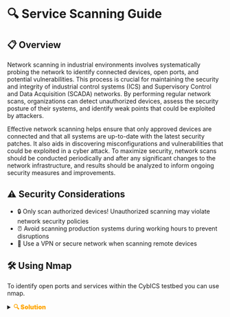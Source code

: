 # 🔍 Service Scanning Guide

## 📋 Overview
Network scanning in industrial environments involves systematically probing the network to identify connected devices, open ports, and potential vulnerabilities.
This process is crucial for maintaining the security and integrity of industrial control systems (ICS) and Supervisory Control and Data Acquisition (SCADA) networks.
By performing regular network scans, organizations can detect unauthorized devices, assess the security posture of their systems, and identify weak points that could be exploited by attackers.

Effective network scanning helps ensure that only approved devices are connected and that all systems are up-to-date with the latest security patches.
It also aids in discovering misconfigurations and vulnerabilities that could be exploited in a cyber attack.
To maximize security, network scans should be conducted periodically and after any significant changes to the network infrastructure, and results should be analyzed to inform ongoing security measures and improvements.

## ⚠️ Security Considerations
- 🔒 Only scan authorized devices! Unauthorized scanning may violate network security policies
- ⏰ Avoid scanning production systems during working hours to prevent disruptions
- 🔐 Use a VPN or secure network when scanning remote devices

## 🛠️ Using Nmap
To identify open ports and services within the CybICS testbed you can use nmap.

<details>
  <summary><strong><span style="color:orange;font-weight: 900">🔍 Solution</span></strong></summary>
  
  Execute the following nmap command:
  ```sh
  nmap -sV -p- $DEVICE_IP
  ```

  ### 📝 Command Breakdown
  The `nmap -sV -p-` command is used with Nmap, a popular network scanning tool, to perform a comprehensive service version detection scan on all ports of a target system:
  
  - `nmap`: The command-line tool for network discovery and security auditing
  - `-sV`: Performs service version detection, probing open ports to determine service and version
  - `-p-`: Scans all 65,535 TCP ports (1-65535)
  
  The scan will take several minutes.

  ### 📊 Scan Results
  ```sh
  PORT      STATE SERVICE       VERSION
  22/tcp    open  ssh           OpenSSH 9.2p1 Debian 2+deb12u1 (protocol 2.0)
  102/tcp   open  iso-tsap
  502/tcp   open  modbus        Modbus TCP
  1881/tcp  open  http          Node.js Express framework
  4840/tcp  open  opcua-tcp?
  8080/tcp  open  http-proxy    Werkzeug/2.3.7 Python/3.11.2
  20000/tcp open  dnp?
  44818/tcp open  EtherNetIP-2?
  ```

  ### 🔎 Port Analysis
  - **22/tcp**: SSH service (OpenSSH 9.2p1) - Secure remote access
  - **102/tcp**: S7 Communication (S7comm) - Siemens PLC communication
  - **502/tcp**: Modbus TCP - Industrial device communication
  - **1881/tcp**: HTTP (Node.js Express) - Web application interface
  - **4840/tcp**: OPC UA TCP - Industrial automation protocol
  - **8080/tcp**: HTTP Proxy (Werkzeug/Python) - Web server
  - **20000/tcp**: DNP3 - Industrial control protocol
  - **44818/tcp**: EtherNet/IP - Industrial networking protocol

  
  After completion, use the following flag:
  <div style="color:orange;font-weight: 900">
    🚩 Flag: CybICS(scanning_d0ne)
  </div>
</details>